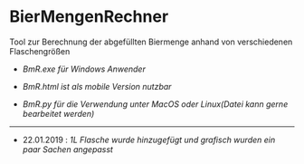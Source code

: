 # BierMengenRechner
Tool zur Berechnung der abgefüllten Biermenge anhand von verschiedenen Flaschengrößen

- *BmR.exe für Windows Anwender*

 - *BmR.html ist als mobile Version nutzbar*
 
 - *BmR.py für die Verwendung unter MacOS oder Linux(Datei kann gerne bearbeitet werden)*
 
 -----------------------------------------------------------------------------------------------------------------------------------------
                                             
 - 22.01.2019 : *1L Flasche wurde hinzugefügt und grafisch wurden ein paar Sachen angepasst*
